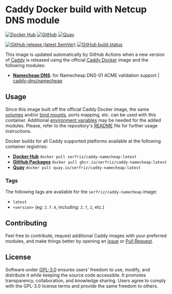 # Caddy Docker build with Netcup DNS module

[![Docker Hub](https://img.shields.io/badge/Docker%20Hub%20-%20serfriz%2Fcaddy--namecheap%20-%20%230db7ed?style=flat&logo=docker)](https://hub.docker.com/r/serfriz/caddy-namecheap)
[![GitHub](https://img.shields.io/badge/GitHub%20-%20serfriz%2Fcaddy--namecheap%20-%20%23333?style=flat&logo=github)](https://ghcr.io/serfriz/caddy-namecheap)
[![Quay](https://img.shields.io/badge/Quay%20-%20serfriz%2Fcaddy--namecheap%20-%20%23CC0000?style=flat&logo=redhat)](https://quay.io/serfriz/caddy-namecheap)

[![GitHub release (latest SemVer)](https://img.shields.io/github/v/release/serfriz/caddy-custom-builds?label=Release)](https://github.com/serfriz/caddy-custom-builds/releases)
[![GitHub build status](https://img.shields.io/github/actions/workflow/status/serfriz/caddy-custom-builds/build.caddy-namecheap.yml?label=Build)](https://github.com/serfriz/caddy-custom-builds/actions/workflows/build.caddy-namecheap.yml)

This image is updated automatically by GitHub Actions when a new version of [Caddy](https://github.com/caddyserver/caddy) is released using the official [Caddy Docker](https://hub.docker.com/_/caddy) image and the following modules:
- [**Namecheap DNS**](https://github.com/serfriz/caddy-custom-builds?tab=readme-ov-file#dns-modules): for Namecheap DNS-01 ACME validation support | [caddy-dns/namecheap](https://github.com/caddy-dns/namecheap)

## Usage

Since this image built off the official Caddy Docker image, the same [volumes](https://docs.docker.com/storage/volumes/) and/or [bind mounts](https://docs.docker.com/storage/bind-mounts/), ports mapping, etc. can be used with this container. Additional [environment variables](https://caddyserver.com/docs/caddyfile/concepts#environment-variables) may be needed for the added modules. Please, refer to the repository's [README](https://github.com/serfriz/caddy-custom-builds?tab=readme-ov-file#container-creation) file for further usage instructions.

Docker builds for all Caddy supported platforms available at the following container registries:
- [**Docker Hub**](https://hub.docker.com/r/serfriz/caddy-namecheap) `docker pull serfriz/caddy-namecheap:latest`
- [**GitHub Packages**](https://ghcr.io/serfriz/caddy-namecheap) `docker pull ghcr.io/serfriz/caddy-namecheap:latest`
- [**Quay**](https://quay.io/serfriz/caddy-namecheap) `docker pull quay.io/serfriz/caddy-namecheap:latest`

### Tags

The following tags are available for the `serfriz/caddy-namecheap` image:

- `latest`
- `<version>` (eg: `2.7.4`, including: `2.7`, `2`, etc.)

## Contributing

Feel free to contribute, request additional Caddy images with your preferred modules, and make things better by opening an [Issue](https://github.com/serfriz/caddy-custom-builds/issues) or [Pull Request](https://github.com/serfriz/caddy-custom-builds/pulls).

## License

Software under [GPL-3.0](https://github.com/serfriz/caddy-custom-builds/blob/main/LICENSE) ensures users' freedom to use, modify, and distribute it while keeping the source code accessible. It promotes transparency, collaboration, and knowledge sharing. Users agree to comply with the GPL-3.0 license terms and provide the same freedom to others.